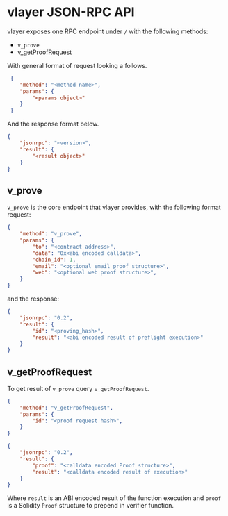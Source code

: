 # vlayer JSON-RPC API

vlayer exposes one RPC endpoint under `/` with the following methods:
- `v_prove`
- v_getProofRequest

With general format of request looking a follows.

```json
 {
    "method": "<method name>",
    "params": {
        "<params object>"
    }
 }
```

And the response format below.

```json
{
    "jsonrpc": "<version>",
    "result": {
        "<result object>"
    }
}
```


## v_prove
`v_prove` is the core endpoint that vlayer provides, with the following format request:

```json
{
    "method": "v_prove",
    "params": {   
        "to": "<contract address>",
        "data": "0x<abi encoded calldata>",
        "chain_id": 1,
        "email": "<optional email proof structure>",
        "web": "<optional web proof structure>",
    }
}
```

and the response:

```json
{
    "jsonrpc": "0.2",
    "result": {
        "id": "<proving_hash>",
        "result": "<abi encoded result of preflight execution>"
    }
}
```

## v_getProofRequest
To get result of `v_prove` query `v_getProofRequest`. 

```json
{
    "method": "v_getProofRequest",
    "params": {   
        "id": "<proof request hash>",
    }    
}
```

```json
{
    "jsonrpc": "0.2",
    "result": {
        "proof": "<calldata encoded Proof structure>",
        "result": "<calldata encoded result of execution>"
    }
}
```

Where `result` is an ABI encoded result of the function execution and `proof` is a Solidity `Proof` structure to prepend in verifier function.
